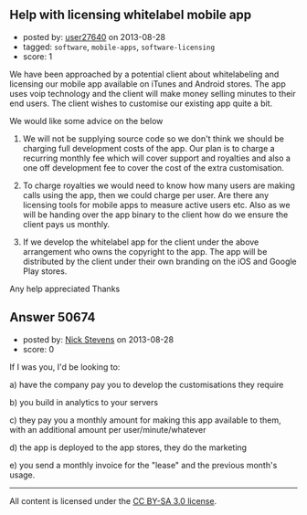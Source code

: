 ## Help with licensing whitelabel mobile app

- posted by: [user27640](https://stackexchange.com/users/-1/27640-user27640) on 2013-08-28
- tagged: `software`, `mobile-apps`, `software-licensing`
- score: 1

We have been approached by a potential client about whitelabeling and licensing our mobile app available on iTunes and Android stores. The app uses voip technology and the client will make money selling minutes to their end users. The client wishes to customise our existing app quite a bit. 

We would like some advice on the below

1. We will not be supplying source code so we don't think we should be charging full development costs of the app. Our plan is to charge a recurring monthly fee which will cover support and royalties and also a one off development fee to cover the cost of the extra customisation.

2. To charge royalties we would need to know how many users are making calls using the app, then we could charge per user. Are there any licensing tools for mobile apps to measure active users etc.  Also as we will be handing over the app binary to the client how do we ensure the client pays us monthly.

3. If we develop the whitelabel app for the client under the above arrangement who owns the copyright to the app. The app will be distributed by the client under their own branding on the iOS and Google Play stores.  

Any help appreciated
Thanks


## Answer 50674

- posted by: [Nick Stevens](https://stackexchange.com/users/-1/15902-nick-stevens) on 2013-08-28
- score: 0

If I was you, I'd be looking to:

a) have the company pay you to develop the customisations they require

b) you build in analytics to your servers

c) they pay you a monthly amount for making this app available to them, with an additional amount per user/minute/whatever

d) the app is deployed to the app stores, they do the marketing

e) you send a monthly invoice for the "lease" and the previous month's usage.





---

All content is licensed under the [CC BY-SA 3.0 license](https://creativecommons.org/licenses/by-sa/3.0/).
